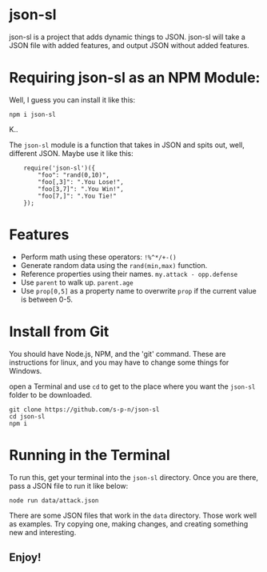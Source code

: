 # json-sl
json-sl is a project that adds dynamic things to JSON. json-sl
will take a JSON file with added features, and output JSON
without added features.

# Requiring json-sl as an NPM Module:
Well, I guess you can install it like this:
```
npm i json-sl
```

K..

The `json-sl` module is a function that takes in JSON and spits out, well, different JSON. Maybe use it like this:
```
    require('json-sl')({
        "foo": "rand(0,10)",
        "foo[,3]": ".You Lose!",
        "foo[3,7]": ".You Win!",
        "foo[7,]": ".You Tie!"
    });
```

# Features
* Perform math using these operators: `!%^*/+-()`
* Generate random data using the `rand(min,max)` function.
* Reference properties using their names. `my.attack - opp.defense`
* Use `parent` to walk up. `parent.age`
* Use `prop[0,5]` as a property name to overwrite `prop` if the current value is between 0-5.


# Install from Git
You should have Node.js, NPM, and the 'git' command.
These are instructions for linux, and you may have to 
change some things for Windows.

open a Terminal and use `cd` to get to the place where 
you want the `json-sl` folder to be downloaded.
```
git clone https://github.com/s-p-n/json-sl
cd json-sl
npm i
```


# Running in the Terminal
To run this, get your terminal into the `json-sl` directory.
Once you are there, pass a JSON file to run it like below:
```
node run data/attack.json
```

There are some JSON files that work in the `data` directory.
Those work well as examples. Try copying one, making changes,
and creating something new and interesting.



## Enjoy!
